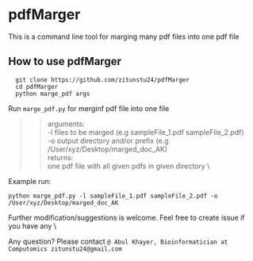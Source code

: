 # pdfMarger

This is a command line tool for marging many pdf files into one pdf file

## How to use pdfMarger

```
  git clone https://github.com/zitunstu24/pdfMarger
  cd pdfMarger
  python marge_pdf args
```


Run ```marge_pdf.py``` for merginf pdf file into one file

>> arguments: \
    -l files to be marged (e.g sampleFile_1.pdf sampleFile_2.pdf) \
    -o output directory and/or prefix (e.g /User/xyz/Desktop/marged_doc_AK) \
returns: \
    one pdf file with all given pdfs in given directory \
    
    
Example run:

```
python marge_pdf.py -l sampleFile_1.pdf sampleFile_2.pdf -o /User/xyz/Desktop/marged_doc_AK
```

Further modification/suggestions is welcome. Feel free to create issue if you have any \

Any question? Please contact ``` @ Abul Khayer, Bioinformatician at Computomics zitunstu24@gmail.com ```


